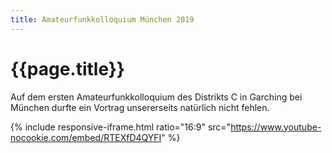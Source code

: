 ```yaml
---
title: Amateurfunkkolloquium München 2019
---
```


# {{page.title}}

Auf dem ersten Amateurfunkkolloquium des Distrikts C in Garching bei München durfte ein Vortrag unsererseits natürlich nicht fehlen.

{% include responsive-iframe.html ratio="16:9" src="https://www.youtube-nocookie.com/embed/RTEXfD4QYFI" %}
